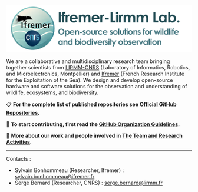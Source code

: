 ![](./assets/logo_base_horizontal_bluetxt.png)

We are a collaborative and multidisciplinary research team bringing together scientists from [LIRMM-CNRS](https://www.lirmm.fr/lirmm-en/) (Laboratory of Informatics, Robotics, and Microelectronics, Montpellier) and [Ifremer](https://www.ifremer.fr/fr) (French Research Institute for the Exploitation of the Sea). We design and develop open-source hardware and software solutions for the observation and understanding of wildlife, ecosystems, and biodiversity.

📋 **For the complete list of published repositories see [Official GitHub Repositories](./official-git-repo.md).**

🚀 **To start contributing, first read the [GitHub Organization Guidelines](./general-guidelines.md).** 

🧪 **More about our work and people involved in [The Team and Research Activities](./team-research.md).**

---

Contacts :

- Sylvain Bonhommeau (Researcher, Ifremer) : sylvain.bonhommeau@ifremer.fr
- Serge Bernard (Researcher, CNRS) : serge.bernard@lirmm.fr